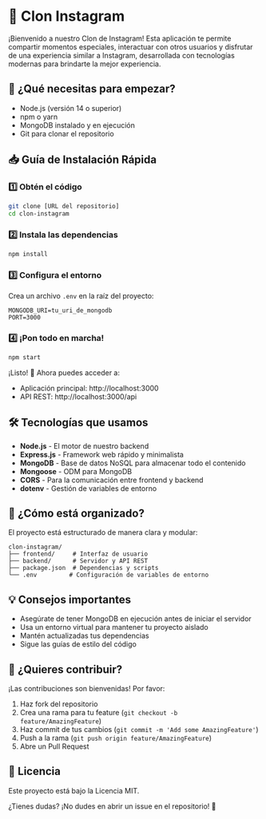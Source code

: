 # 📸 Clon Instagram
¡Bienvenido a nuestro Clon de Instagram! Esta aplicación te permite compartir momentos especiales, interactuar con otros usuarios y disfrutar de una experiencia similar a Instagram, desarrollada con tecnologías modernas para brindarte la mejor experiencia.

## 🚀 ¿Qué necesitas para empezar?
- Node.js (versión 14 o superior)
- npm o yarn
- MongoDB instalado y en ejecución
- Git para clonar el repositorio

## 📥 Guía de Instalación Rápida

### 1️⃣ Obtén el código
```bash
git clone [URL del repositorio]
cd clon-instagram
```

### 2️⃣ Instala las dependencias
```bash
npm install
```

### 3️⃣ Configura el entorno
Crea un archivo `.env` en la raíz del proyecto:
```env
MONGODB_URI=tu_uri_de_mongodb
PORT=3000
```

### 4️⃣ ¡Pon todo en marcha!
```bash
npm start
```

¡Listo! 🎉 Ahora puedes acceder a:
- Aplicación principal: http://localhost:3000
- API REST: http://localhost:3000/api

## 🛠️ Tecnologías que usamos
- **Node.js** - El motor de nuestro backend
- **Express.js** - Framework web rápido y minimalista
- **MongoDB** - Base de datos NoSQL para almacenar todo el contenido
- **Mongoose** - ODM para MongoDB
- **CORS** - Para la comunicación entre frontend y backend
- **dotenv** - Gestión de variables de entorno

## 📁 ¿Cómo está organizado?
El proyecto está estructurado de manera clara y modular:

```
clon-instagram/
├── frontend/     # Interfaz de usuario
├── backend/      # Servidor y API REST
├── package.json  # Dependencias y scripts
└── .env         # Configuración de variables de entorno
```

## 💡 Consejos importantes
- Asegúrate de tener MongoDB en ejecución antes de iniciar el servidor
- Usa un entorno virtual para mantener tu proyecto aislado
- Mantén actualizadas tus dependencias
- Sigue las guías de estilo del código

## 🤝 ¿Quieres contribuir?
¡Las contribuciones son bienvenidas! Por favor:
1. Haz fork del repositorio
2. Crea una rama para tu feature (`git checkout -b feature/AmazingFeature`)
3. Haz commit de tus cambios (`git commit -m 'Add some AmazingFeature'`)
4. Push a la rama (`git push origin feature/AmazingFeature`)
5. Abre un Pull Request

## 📝 Licencia
Este proyecto está bajo la Licencia MIT.

¿Tienes dudas? ¡No dudes en abrir un issue en el repositorio! 🤝
